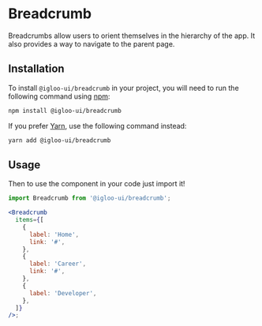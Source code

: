# Breadcrumb

Breadcrumbs allow users to orient themselves in the hierarchy of the app. It also provides a way to navigate to the parent page.

<Example />

<ReferenceLinks />

## Installation

To install `@igloo-ui/breadcrumb` in your project, you will need to run the following command using [npm](https://www.npmjs.com/):

```bash
npm install @igloo-ui/breadcrumb
```

If you prefer [Yarn](https://classic.yarnpkg.com/en/), use the following command instead:

```bash
yarn add @igloo-ui/breadcrumb
```

## Usage

Then to use the component in your code just import it!

```jsx
import Breadcrumb from '@igloo-ui/breadcrumb';

<Breadcrumb
  items={[
    {
      label: 'Home',
      link: '#',
    },
    {
      label: 'Career',
      link: '#',
    },
    {
      label: 'Developer',
    },
  ]}
/>;
```
